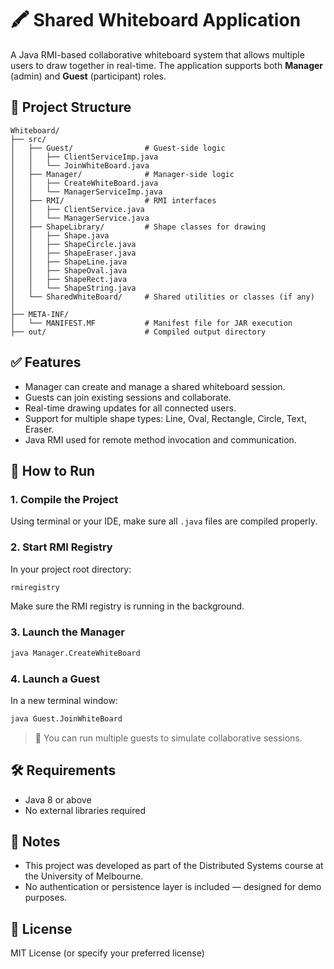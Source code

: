 # 🖍️ Shared Whiteboard Application

A Java RMI-based collaborative whiteboard system that allows multiple users to draw together in real-time. The application supports both **Manager** (admin) and **Guest** (participant) roles.

## 📁 Project Structure

```
Whiteboard/
├── src/
│   ├── Guest/                # Guest-side logic
│   │   ├── ClientServiceImp.java
│   │   └── JoinWhiteBoard.java
│   ├── Manager/              # Manager-side logic
│   │   ├── CreateWhiteBoard.java
│   │   └── ManagerServiceImp.java
│   ├── RMI/                  # RMI interfaces
│   │   ├── ClientService.java
│   │   └── ManagerService.java
│   ├── ShapeLibrary/         # Shape classes for drawing
│   │   ├── Shape.java
│   │   ├── ShapeCircle.java
│   │   ├── ShapeEraser.java
│   │   ├── ShapeLine.java
│   │   ├── ShapeOval.java
│   │   ├── ShapeRect.java
│   │   └── ShapeString.java
│   └── SharedWhiteBoard/     # Shared utilities or classes (if any)
│
├── META-INF/
│   └── MANIFEST.MF           # Manifest file for JAR execution
├── out/                      # Compiled output directory
```

## ✅ Features

- Manager can create and manage a shared whiteboard session.
- Guests can join existing sessions and collaborate.
- Real-time drawing updates for all connected users.
- Support for multiple shape types: Line, Oval, Rectangle, Circle, Text, Eraser.
- Java RMI used for remote method invocation and communication.

## 🚀 How to Run

### 1. Compile the Project

Using terminal or your IDE, make sure all `.java` files are compiled properly.

### 2. Start RMI Registry

In your project root directory:
```bash
rmiregistry
```

Make sure the RMI registry is running in the background.

### 3. Launch the Manager

```bash
java Manager.CreateWhiteBoard
```

### 4. Launch a Guest

In a new terminal window:
```bash
java Guest.JoinWhiteBoard
```

> 📝 You can run multiple guests to simulate collaborative sessions.

## 🛠️ Requirements

- Java 8 or above
- No external libraries required

## 📌 Notes

- This project was developed as part of the Distributed Systems course at the University of Melbourne.
- No authentication or persistence layer is included — designed for demo purposes.

## 📄 License

MIT License (or specify your preferred license)
